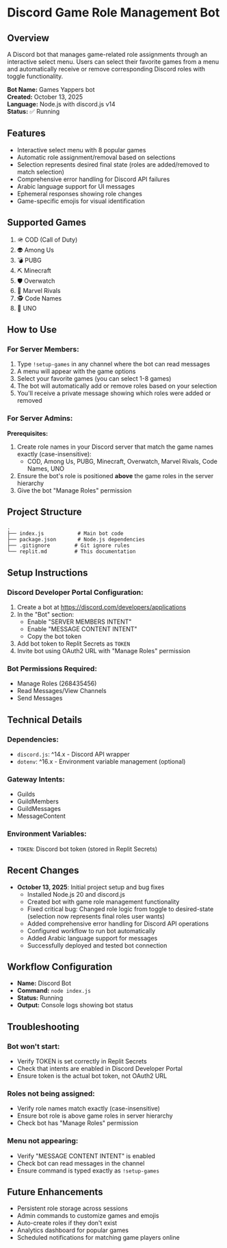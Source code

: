 # Discord Game Role Management Bot

## Overview
A Discord bot that manages game-related role assignments through an interactive select menu. Users can select their favorite games from a menu and automatically receive or remove corresponding Discord roles with toggle functionality.

**Bot Name:** Games Yappers bot  
**Created:** October 13, 2025  
**Language:** Node.js with discord.js v14  
**Status:** ✅ Running

## Features
- Interactive select menu with 8 popular games
- Automatic role assignment/removal based on selections
- Selection represents desired final state (roles are added/removed to match selection)
- Comprehensive error handling for Discord API failures
- Arabic language support for UI messages
- Ephemeral responses showing role changes
- Game-specific emojis for visual identification

## Supported Games
1. 🪖 COD (Call of Duty)
2. 👽 Among Us
3. 💣 PUBG
4. ⛏ Minecraft
5. 🛡 Overwatch
6. 🦸 Marvel Rivals
7. 🕵 Code Names
8. 🎴 UNO

## How to Use

### For Server Members:
1. Type `!setup-games` in any channel where the bot can read messages
2. A menu will appear with the game options
3. Select your favorite games (you can select 1-8 games)
4. The bot will automatically add or remove roles based on your selection
5. You'll receive a private message showing which roles were added or removed

### For Server Admins:
**Prerequisites:**
1. Create role names in your Discord server that match the game names exactly (case-insensitive):
   - COD, Among Us, PUBG, Minecraft, Overwatch, Marvel Rivals, Code Names, UNO
2. Ensure the bot's role is positioned **above** the game roles in the server hierarchy
3. Give the bot "Manage Roles" permission

## Project Structure
```
.
├── index.js           # Main bot code
├── package.json       # Node.js dependencies
├── .gitignore        # Git ignore rules
└── replit.md         # This documentation
```

## Setup Instructions

### Discord Developer Portal Configuration:
1. Create a bot at https://discord.com/developers/applications
2. In the "Bot" section:
   - Enable "SERVER MEMBERS INTENT"
   - Enable "MESSAGE CONTENT INTENT"
   - Copy the bot token
3. Add bot token to Replit Secrets as `TOKEN`
4. Invite bot using OAuth2 URL with "Manage Roles" permission

### Bot Permissions Required:
- Manage Roles (268435456)
- Read Messages/View Channels
- Send Messages

## Technical Details

### Dependencies:
- `discord.js`: ^14.x - Discord API wrapper
- `dotenv`: ^16.x - Environment variable management (optional)

### Gateway Intents:
- Guilds
- GuildMembers
- GuildMessages
- MessageContent

### Environment Variables:
- `TOKEN`: Discord bot token (stored in Replit Secrets)

## Recent Changes
- **October 13, 2025**: Initial project setup and bug fixes
  - Installed Node.js 20 and discord.js
  - Created bot with game role management functionality
  - Fixed critical bug: Changed role logic from toggle to desired-state (selection now represents final roles user wants)
  - Added comprehensive error handling for Discord API operations
  - Configured workflow to run bot automatically
  - Added Arabic language support for messages
  - Successfully deployed and tested bot connection

## Workflow Configuration
- **Name:** Discord Bot
- **Command:** `node index.js`
- **Status:** Running
- **Output:** Console logs showing bot status

## Troubleshooting

### Bot won't start:
- Verify TOKEN is set correctly in Replit Secrets
- Check that intents are enabled in Discord Developer Portal
- Ensure token is the actual bot token, not OAuth2 URL

### Roles not being assigned:
- Verify role names match exactly (case-insensitive)
- Ensure bot role is above game roles in server hierarchy
- Check bot has "Manage Roles" permission

### Menu not appearing:
- Verify "MESSAGE CONTENT INTENT" is enabled
- Check bot can read messages in the channel
- Ensure command is typed exactly as `!setup-games`

## Future Enhancements
- Persistent role storage across sessions
- Admin commands to customize games and emojis
- Auto-create roles if they don't exist
- Analytics dashboard for popular games
- Scheduled notifications for matching game players online
